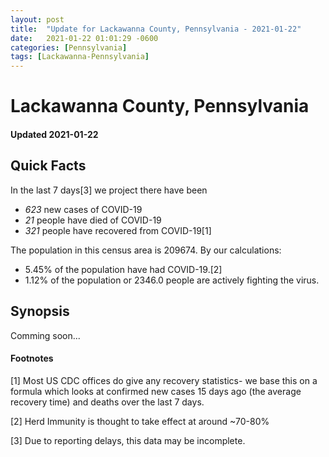 ```yaml
---
layout: post
title:  "Update for Lackawanna County, Pennsylvania - 2021-01-22"
date:   2021-01-22 01:01:29 -0600
categories: [Pennsylvania]
tags: [Lackawanna-Pennsylvania]
---
```


# Lackawanna County, Pennsylvania
#### Updated 2021-01-22

## Quick Facts

In the last 7 days[3] we project there have been
- *623* new cases of COVID-19
- *21* people have died of COVID-19
- *321* people have recovered from COVID-19[1]

The population in this census area is 209674. By our calculations:
- 5.45% of the population have had COVID-19.[2]
- 1.12% of the population or 2346.0 people are actively fighting the virus.

## Synopsis

Comming soon...


#### Footnotes

[1] Most US CDC offices do give any recovery statistics- we base this on a formula which looks at confirmed new cases
15 days ago (the average recovery time) and deaths over the last 7 days.

[2] Herd Immunity is thought to take effect at around ~70-80%

[3] Due to reporting delays, this data may be incomplete.
 
    